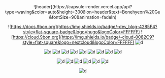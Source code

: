<div align="center">
![header](https://capsule-render.vercel.app/api?type=waving&color=auto&height=300&section=header&text=Bonehyeon%20Gu&fontSize=90&animation=fadeIn)

 ![https://docs.9bon.org](https://img.shields.io/badge/-dev_blog-4285F4?style=flat-square-badge&logo=hugo&logoColor=FFFFFF) ![https://cloud.9bon.org](https://img.shields.io/badge/-cloud-0082C9?style=flat-square&logo=nextcloud&logoColor=FFFFFF) ![d](https://img.shields.io/badge/-mail-EA4335?style=flat-square&logo=gmail&logoColor=FFFFFF) 


![d](https://img.shields.io/badge/-debian-A81D33?style=for-the-badge&logo=debian) ![d](https://img.shields.io/badge/-ubuntu-E95420?style=for-the-badge&logo=ubuntu&logoColor=FFFFFF) ![d](https://img.shields.io/badge/-docker-2496ED?style=for-the-badge&logo=docker&logoColor=FFFFFF) ![d](https://img.shields.io/badge/-Kubernetes-326CE5?style=for-the-badge&logo=Kubernetes&logoColor=FFFFFF)
![d](https://img.shields.io/badge/-nginx-009639?style=for-the-badge&logo=nginx) ![d](https://img.shields.io/badge/-apache-D22128?style=for-the-badge&logo=apache) ![d](https://img.shields.io/badge/-mariadb-003545?style=for-the-badge&logo=mariadb&logoColor=FFFFFF) ![d](https://img.shields.io/badge/-oracledb-F80000?style=for-the-badge&logo=oracle&logoColor=FFFFFF) ![d](https://img.shields.io/badge/-flask-000000?style=for-the-badge&logo=flask)

![d](https://img.shields.io/badge/-c-A8B9CC?style=for-the-badge&logo=c&logoColor=FFFFFF) ![d](https://img.shields.io/badge/-c%2B%2B-00599C?style=for-the-badge&logo=c%2B%2B&logoColor=FFFFFF) ![d](https://img.shields.io/badge/-php-777BB4?style=for-the-badge&logo=php&logoColor=FFFFFF) ![d](https://img.shields.io/badge/-java-007396?style=for-the-badge&logo=java&logoColor=FFFFFF) ![d](https://img.shields.io/badge/-js-F7DF1E?style=for-the-badge&logo=javascript&logoColor=FFFFFF) ![d](https://img.shields.io/badge/-python-3776AB?style=for-the-badge&logo=python&logoColor=FFFFFF) 


![d](https://img.shields.io/badge/-pytorch-EE4C2C?style=for-the-badge&logo=pytorch&logoColor=FFFFFF) 


</div>
